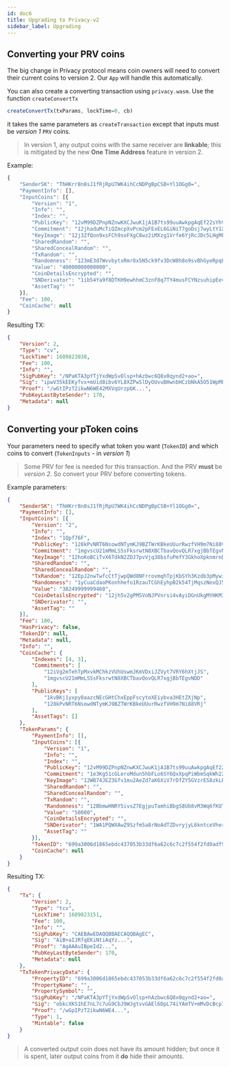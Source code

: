```yaml
---
id: doc6
title: Upgrading to Privacy-v2
sidebar_label: Upgrading
---
```


## Converting your **PRV** coins

The big change in Privacy protocol means coin owners will need to convert their current coins to version 2. Our `App` will handle this automatically.

You can also create a converting transaction using `privacy.wasm`. Use the function `createConvertTx`

```js
createConvertTx(txParams, lockTime=0, cb)
```

it takes the same parameters as `createTransaction` except that inputs must be *version 1* `PRV` coins.

> In version 1, any output coins with the same receiver are **linkable**; this is mitigated by the new **One Time Address** feature in version 2.

Example:

```js
{
    "SenderSK": "ThHKrr8n8sJ1fRjRpU7WK4ihCcNDPgBpCSB+Yl1OGg0=",
    "PaymentInfo": [],
    "InputCoins": [{
        "Version": "1",
        "Info": "",
        "Index": "",
        "PublicKey": "12vM99DZPnpNZnwKXCJwuK1jA1B7ts99uuAwkpgAqEf22sYhVTZ",
        "Commitment": "12jhaduMcTiQZmcpXvPcm2pFExEL6GiNiT7goDsj7wyLtY1XA7B",
        "KeyImage": "12j3ZfQon9xsFCh9soFXgC8wz2iMXzg1Vrfe6YjRcJDc5LHgMFt",
        "SharedRandom": "",
        "SharedConcealRandom": "",
        "TxRandom": "",
        "Randomness": "123mE3d7WvvbytxRmr8x5N5ck9fv3DcW8h8o9svBhGyeRpqEqPy",
        "Value": "40000000000000",
        "CoinDetailsEncrypted": "",
        "SNDerivator": "1ib54Ya9f8DTKH9ewhhmC3znF8q7TY4musFCYNzsuhipEevp57",
        "AssetTag": ""
    }],
    "Fee": 100,
    "CoinCache": null
}
```

Resulting TX:

```json
{
    "Version": 2,
    "Type": "cv",
    "LockTime": 1609823038,
    "Fee": 100,
    "Info": "",
    "SigPubKey": "/NPaKTA3pYTjYxdWpSvOlsp+hAzbwc6Q8x0qynd2+ao=",
    "Sig": "ipwV35kEEKyfvx+mUid8ibv6YL8XZPwSlDyOUvuBHwnbHCzbNkA5O51WpMFDZGE2Qv2Iss0tr4bg+ad4xSyjBA==",
    "Proof": "/wGtIPzT2ikwN6WE42MXVqUrzpbK...",
    "PubKeyLastByteSender": 170,
    "Metadata": null
}
```

## Converting your **pToken** coins

Your parameters need to specify what token you want (`TokenID`) and which coins to convert (`TokenInputs` - in *version 1*)

> Some PRV for fee is needed for this transaction. And the PRV **must** be *version 2*. So convert your PRV before converting tokens.

Example parameters:

```json
{
    "SenderSK": "ThHKrr8n8sJ1fRjRpU7WK4ihCcNDPgBpCSB+Yl1OGg0=",
    "PaymentInfo": [],
    "InputCoins": [{
        "Version": "2",
        "Info": "",
        "Index": "1Qpf76F",
        "PublicKey": "128kPvNRT6NsowdNTymKJ9BZTWrKBkeUUurRwzfVH9m7Ni88VRj",
        "Commitment": "1mgvscU21mMmLS5sFksrwtN8XBCTbavQovQLR7xgjBbTEgvNDD",
        "KeyImage": "12hoKoBCiTvX6TdkN2ZDJ7pvVjq38bsfuPmfY3GkhoXpknmrnDB",
        "SharedRandom": "",
        "SharedConcealRandom": "",
        "TxRandom": "12EpJ2nwTwfcCtTjwpQWd8NFrrovmqhTpjKbSYh3Kzdb3pMywifbH7zYkMVXBAvgmHew8i7j2CRJJuzoKeQett19Dot3266FuYvS",
        "Randomness": "1yCuaCdaoPKonhhefo1RzauTCGhEyhpB2k54TjMqszNexQJ5T1",
        "Value": "38249999999460",
        "CoinDetailsEncrypted": "12jh5v2gPMSVoNJPVnrsi4vAyiDGnUkgMYHKM3v8cvZum8U9WWY",
        "SNDerivator": "",
        "AssetTag": ""
    }],
    "Fee": 100,
    "HasPrivacy": false,
    "TokenID": null,
    "Metadata": null,
    "Info": "",
    "CoinCache": {
        "Indexes": [4, 3],
        "Commitments": [
            "12iVg2mTehTpMxvkMChkzVUhUswmJKmVDxiJZVyt7VRY6hXtjJS",
            "1mgvscU21mMmLS5sFksrwtN8XBCTbavQovQLR7xgjBbTEgvNDD"
        ],
        "PublicKeys": [
            "1kvBKj1yxpy8aazcNEcGHtChxEppFscytoXEiybva3HEtZXjNp",
            "128kPvNRT6NsowdNTymKJ9BZTWrKBkeUUurRwzfVH9m7Ni88VRj"
        ],
        "AssetTags": []
    },
    "TokenParams": {
        "PaymentInfo": [],
        "InputCoins": [{
            "Version": "1",
            "Info": "",
            "Index": "",
            "PublicKey": "12vM99DZPnpNZnwKXCJwuK1jA1B7ts99uuAwkpgAqEf22sYhVTZ",
            "Commitment": "1e3Kg51cGLeroMdun5hbFLo6SY6QxXpqPiWbmSqkWh22L25vz8",
            "KeyImage": "12WB74JEZ3Gfv1mu2AeZd7aK6XiV7rDfZY5GVzrES8zkLRSdaSV",
            "SharedRandom": "",
            "SharedConcealRandom": "",
            "TxRandom": "",
            "Randomness": "12BbmwHNRY5ivsZ7EgjpuTamhiBbgS8Ub8vM3Wq6fKUTn48u9hb",
            "Value": "50000",
            "CoinDetailsEncrypted": "",
            "SNDerivator": "1WA1PQWXAwZ9Szfm5a8rNoAdTZDvryjyL6kntceVherTWhHeLe",
            "AssetTag": ""
        }],
        "TokenID": "699a3006d1865ebdc437053b33df6a62c6c7c2f554f2fd0adf99a60f5117f945",
        "CoinCache": null
    }
}
```

Resulting TX:

```json
{
    "Tx": {
        "Version": 2,
        "Type": "tcv",
        "LockTime": 1609823151,
        "Fee": 100,
        "Info": "",
        "SigPubKey": "CAEBAwEDAQQBBAECAQQBAgEC",
        "Sig": "AiB+aIJRfqEKiNtiAqYz...",
        "Proof": "AgAAAuIBpeId2...",
        "PubKeyLastByteSender": 170,
        "Metadata": null
    },
    "TxTokenPrivacyData": {
        "PropertyID": "699a3006d1865ebdc437053b33df6a62c6c7c2f554f2fd0adf99a60f5117f945",
        "PropertyName": "",
        "PropertySymbol": "",
        "SigPubKey": "/NPaKTA3pYTjYxdWpSvOlsp+hAzbwc6Q8x0qynd2+ao=",
        "Sig": "obkcXKS1hE7nL7c7uG9CbJ9WJgtvvGAEl6DpL74iYAmTV+mMvDcBcp7lMyorOGfAkPbROqynr+E1TelVtTcLBg==",
        "Proof": "/wGpIPzT2ikwN6WE4...",
        "Type": 1,
        "Mintable": false
    }
}
```

> A converted output coin does not have its amount hidden; but once it is spent, later output coins from it **do** hide their amounts.